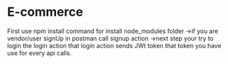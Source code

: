 # E-commerce

First use npm install command for install node_modules folder
->if you are vendor/user signUp in postman call signup action
->next step your try to login the login action that login action sends JWt token that token you have use for every api calls.
